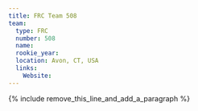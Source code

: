 ```yaml
---
title: FRC Team 508
team:
  type: FRC
  number: 508
  name:
  rookie_year:
  location: Avon, CT, USA
  links:
    Website:
---
```


{% include remove_this_line_and_add_a_paragraph %}